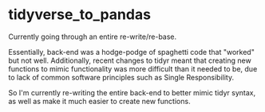 # tidyverse_to_pandas
Currently going through an entire re-write/re-base. 

Essentially, back-end was a hodge-podge of spaghetti code that "worked" but not well. Additionally, recent changes to tidyr meant that creating new functions 
to mimic functionality was more difficult than it needed to be, due to lack of common software principles such as Single Responsibility. 

So I'm currently re-writing the entire back-end to better mimic tidyr syntax, as well as make it much easier to create new functions.
